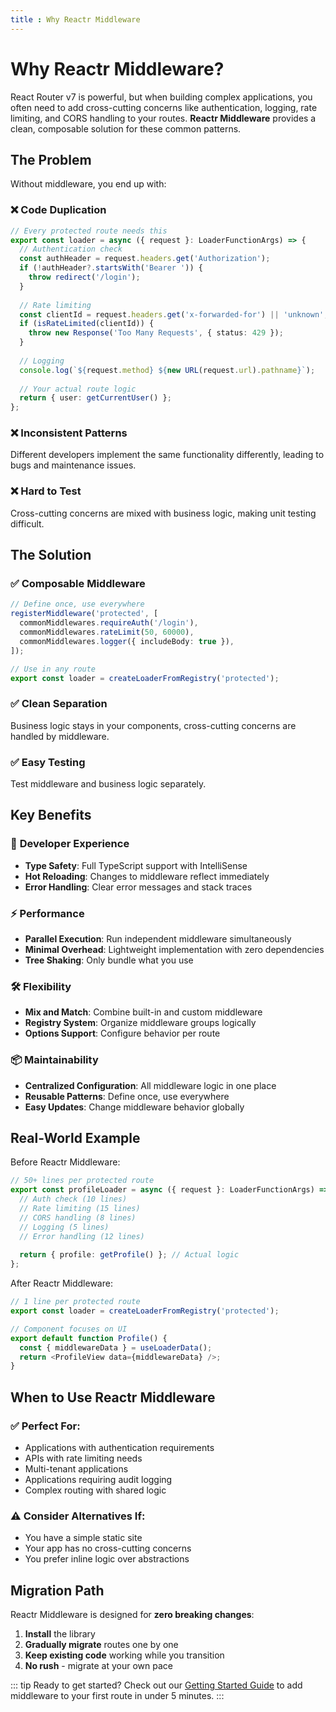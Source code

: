 ```yaml
---
title : Why Reactr Middleware
---
```


# Why Reactr Middleware?

React Router v7 is powerful, but when building complex applications, you often need to add cross-cutting concerns like authentication, logging, rate limiting, and CORS handling to your routes. **Reactr Middleware** provides a clean, composable solution for these common patterns.

## The Problem

Without middleware, you end up with:

### ❌ Code Duplication
```typescript
// Every protected route needs this
export const loader = async ({ request }: LoaderFunctionArgs) => {
  // Authentication check
  const authHeader = request.headers.get('Authorization');
  if (!authHeader?.startsWith('Bearer ')) {
    throw redirect('/login');
  }
  
  // Rate limiting
  const clientId = request.headers.get('x-forwarded-for') || 'unknown';
  if (isRateLimited(clientId)) {
    throw new Response('Too Many Requests', { status: 429 });
  }
  
  // Logging
  console.log(`${request.method} ${new URL(request.url).pathname}`);
  
  // Your actual route logic
  return { user: getCurrentUser() };
};
```

### ❌ Inconsistent Patterns
Different developers implement the same functionality differently, leading to bugs and maintenance issues.

### ❌ Hard to Test
Cross-cutting concerns are mixed with business logic, making unit testing difficult.

## The Solution

### ✅ **Composable Middleware**
```typescript
// Define once, use everywhere
registerMiddleware('protected', [
  commonMiddlewares.requireAuth('/login'),
  commonMiddlewares.rateLimit(50, 60000),
  commonMiddlewares.logger({ includeBody: true }),
]);

// Use in any route
export const loader = createLoaderFromRegistry('protected');
```

### ✅ **Clean Separation**
Business logic stays in your components, cross-cutting concerns are handled by middleware.

### ✅ **Easy Testing**
Test middleware and business logic separately.

## Key Benefits

### 🚀 **Developer Experience**
- **Type Safety**: Full TypeScript support with IntelliSense
- **Hot Reloading**: Changes to middleware reflect immediately
- **Error Handling**: Clear error messages and stack traces

### ⚡ **Performance**
- **Parallel Execution**: Run independent middleware simultaneously
- **Minimal Overhead**: Lightweight implementation with zero dependencies
- **Tree Shaking**: Only bundle what you use

### 🛠️ **Flexibility**
- **Mix and Match**: Combine built-in and custom middleware
- **Registry System**: Organize middleware groups logically
- **Options Support**: Configure behavior per route

### 📦 **Maintainability**
- **Centralized Configuration**: All middleware logic in one place
- **Reusable Patterns**: Define once, use everywhere
- **Easy Updates**: Change middleware behavior globally

## Real-World Example

Before Reactr Middleware:
```typescript
// 50+ lines per protected route
export const profileLoader = async ({ request }: LoaderFunctionArgs) => {
  // Auth check (10 lines)
  // Rate limiting (15 lines)
  // CORS handling (8 lines)
  // Logging (5 lines)
  // Error handling (12 lines)
  
  return { profile: getProfile() }; // Actual logic
};
```

After Reactr Middleware:
```typescript
// 1 line per protected route
export const loader = createLoaderFromRegistry('protected');

// Component focuses on UI
export default function Profile() {
  const { middlewareData } = useLoaderData();
  return <ProfileView data={middlewareData} />;
}
```

## When to Use Reactr Middleware

### ✅ **Perfect For:**
- Applications with authentication requirements
- APIs with rate limiting needs
- Multi-tenant applications
- Applications requiring audit logging
- Complex routing with shared logic

### ⚠️ **Consider Alternatives If:**
- You have a simple static site
- Your app has no cross-cutting concerns
- You prefer inline logic over abstractions

## Migration Path

Reactr Middleware is designed for **zero breaking changes**:

1. **Install** the library
2. **Gradually migrate** routes one by one
3. **Keep existing code** working while you transition
4. **No rush** - migrate at your own pace

::: tip Ready to get started?
Check out our [Getting Started Guide](/docs/v-1.0.3/getting-started) to add middleware to your first route in under 5 minutes.
:::